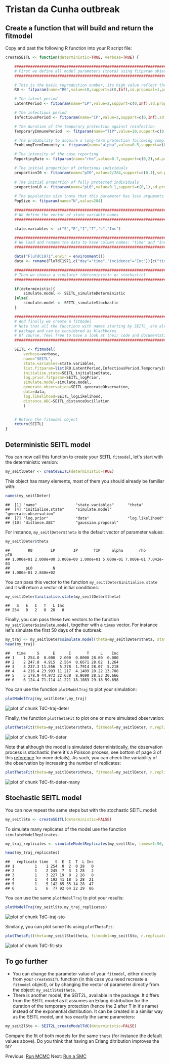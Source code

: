 


# Tristan da Cunha outbreak

## Create a function that will build and return the fitmodel

Copy and past the following R function into your R script file:


```r
createSEITL <- function(deterministic=TRUE, verbose=TRUE) {

	#########################################################################################
	# First we define all model parameters (theta) using fitparam objects.
	#########################################################################################

	# This is the basic reproduction number, its high value reflect the high contact rate among islanders.
	R0 <- fitparam(name="R0",value=10,support=c(0,Inf),sd.proposal=1,prior=list(distribution="dunif",parameters=c(min=1,max=100))) 

	# The latent period
	LatentPeriod <- fitparam(name="LP",value=2,support=c(0,Inf),sd.proposal=0.5,prior=list(distribution="dunif",parameters=c(min=0,max=7))) 

	# The infectious period
	InfectiousPeriod <- fitparam(name="IP",value=3,support=c(0,Inf),sd.proposal=0.5,prior=list(distribution="dunif",parameters=c(min=0,max=30))) 

	# The duration of the temporary protection against reinfection
	TemporaryImmunePeriod  <- fitparam(name="TIP",value=10,support=c(0,Inf),sd.proposal=2,prior=list(distribution="dunif",parameters=c(min=0,max=50))) 

	# The probability to acquire a long-term protection following completion of the temporary immunity
	ProbLongTermImmunity <- fitparam(name="alpha",value=0.5,support=c(0,1),sd.proposal=0.1,prior=list(distribution="dunif",parameters=c(min=0,max=1))) 

	# The intensity of the case reporting
	ReportingRate <- fitparam(name="rho",value=0.7,support=c(0,2),sd.proposal=0.1,prior=list(distribution="dunif",parameters=c(min=0,max=2))) 

	# The initial proportion of infectious individuals
	proportionI0 <- fitparam(name="pI0",value=2/284,support=c(0,1),sd.proposal=1/284,prior=list(distribution="dunif",parameters=c(min=1/284,max=5/284))) 
	
	# The initial proportion of fully protected individuals
	proportionL0 <- fitparam(name="pL0",value=0.1,support=c(0,1),sd.proposal=0.01,prior=list(distribution="dunif",parameters=c(min=0.0,max=0.5))) 
	
	# The population size (note that this parameter has less arguments since it is fixed)	
	PopSize <- fitparam(name="N",value=284) 

	#########################################################################################
	# We define the vector of state variable names
	#########################################################################################

	state.variables <- c("S","E","I","T","L","Inc")

	#########################################################################################
	# We load and rename the data to have column names: "time" and "Inc"
	#########################################################################################

	data("FluTdC1971",envir = environment())
	data <- rename(FluTdC1971,c("day"="time","incidence"="Inc"))[c("time","Inc")]

	#########################################################################################
	# Then we choose a simulator (deterministic or stochastic)
	#########################################################################################

	if(deterministic){
		simulate.model <- SEITL_simulateDeterministic
	}else{
		simulate.model <- SEITL_simulateStochastic
	}

	#########################################################################################
	# And finally we create a fitmodel 
	# Note that all the functions with names starting by SEITL_ are already coded in the 
	# package and can be considered as blackboxes. 
	# Of course, feel free to have a look at their code and documentation.
	#########################################################################################

	SEITL <- fitmodel(
		verbose=verbose,
		name="SEITL",
		state.variables=state.variables,
		list.fitparam=list(R0,LatentPeriod,InfectiousPeriod,TemporaryImmunePeriod,ProbLongTermImmunity,ReportingRate,proportionI0,proportionL0,PopSize), 
		initialise.state=SEITL_initialiseState,
		log.prior.fitparam=SEITL_logPrior,
		simulate.model=simulate.model, 
		generate.observation=SEITL_generateObservation, 
		data=data, 
		log.likelihood=SEITL_logLikelihood,
		distance.ABC=SEITL_distanceOscillation
		) 


	# Return the fitmodel object
	return(SEITL)
}
```

## Deterministic SEITL model

You can now call this function to create your SEITL `fitmodel`, let's start with the deterministic version:


```r
my_seitlDeter <- createSEITL(deterministic=TRUE)
```



This object has many elements, most of them you should already be familiar with:


```r
names(my_seitlDeter)
```

```
##  [1] "name"                 "state.variables"      "theta"               
##  [4] "initialise.state"     "simulate.model"       "generate.observation"
##  [7] "log.prior"            "data"                 "log.likelihood"      
## [10] "distance.ABC"         "gaussian.proposal"
```

For instance, `my_seitlDeter$theta` is the default vector of parameter values:

```r
my_seitlDeter$theta
```

```
##        R0        LP        IP       TIP     alpha       rho       pI0 
## 1.000e+01 2.000e+00 3.000e+00 1.000e+01 5.000e-01 7.000e-01 7.042e-03 
##       pL0         N 
## 1.000e-01 2.840e+02
```

You can pass this vector to the function `my_seitlDeter$initialise.state` and it will return a vector of initial conditions:

```r
my_seitlDeter$initialise.state(my_seitlDeter$theta)
```

```
##   S   E   I   T   L Inc 
## 254   0   2   0  28   0
```

Finally, you can pass these two vectors to the function `my_seitlDeter$simulate.model`, together with a `times` vector. For instance let's simulate the first 50 days of the outbreak:


```r
my_traj <- my_seitlDeter$simulate.model(theta=my_seitlDeter$theta, state.init=my_seitlDeter$initialise.state(my_seitlDeter$theta), times=1:50)
head(my_traj)
```

```
##   time     S      E      I       T     L    Inc
## 1    1 254.0  0.000  2.000  0.0000 28.00  0.000
## 2    2 247.8  4.915  2.564  0.6671 28.02  1.264
## 3    3 237.3 11.556  5.278  1.7914 28.07  5.218
## 4    4 216.4 23.993 11.217  4.1409 28.22 13.788
## 5    5 178.9 44.973 22.638  8.9690 28.53 30.666
## 6    6 124.4 71.114 41.221 18.1083 29.18 59.698
```

You can use the function `plotModelTraj` to plot your simulation:


```r
plotModelTraj(my_seitlDeter,my_traj)
```

![plot of chunk TdC-traj-deter](knitr/figure/TdC-traj-deter.png) 

Finally, the function `plotThetaFit` to plot one or more simulated observation:


```r
plotThetaFit(theta=my_seitlDeter$theta, fitmodel=my_seitlDeter, n.replicate=1)
```

![plot of chunk TdC-fit-deter](knitr/figure/TdC-fit-deter.png) 

Note that although the model is simulated deterministically, the observation process is stochastic (here it's a Poisson process, see bottom of page 3 of this [reference](http://data.princeton.edu/wws509/notes/c4.pdf) for more details). As such, you can check the variability of the observation by increasing the number of replicates:


```r
plotThetaFit(theta=my_seitlDeter$theta, fitmodel=my_seitlDeter, n.replicate=100)
```

![plot of chunk TdC-fit-deter-many](knitr/figure/TdC-fit-deter-many.png) 

## Stochastic SEITL model

You can now repeat the same steps but with the stochastic SEITL model:


```r
my_seitlSto <- createSEITL(deterministic=FALSE)
```



To simulate many replicates of the model use the function `simulateModelReplicates`:


```r
my_traj_replicates <- simulateModelReplicates(my_seitlSto, times=1:50, n=50)
```

```r
head(my_traj_replicates)
```

```
##   replicate time   S  E  I  T  L Inc
## 1         1    1 254  0  2  0 28   0
## 2         1    2 245  7  3  1 28   2
## 3         1    3 227 19  8  2 28   8
## 4         1    4 192 41 18  5 28  21
## 5         1    5 142 65 35 14 28  47
## 6         1    6  77 92 64 22 29  86
```

You can use the same `plotModelTraj` to plot your results:


```r
plotModelTraj(my_seitlSto,my_traj_replicates)
```

![plot of chunk TdC-traj-sto](knitr/figure/TdC-traj-sto.png) 

Similarly, you can plot some fits using `plotThetaFit`:


```r
plotThetaFit(theta=my_seitlSto$theta, fitmodel=my_seitlSto, n.replicate=50)
```

![plot of chunk TdC-fit-sto](knitr/figure/TdC-fit-sto.png) 

## To go further

* You can change the parameter value of your `fitmodel`, either directly from your `createSEITL` function (in this case you need recreate a `fitmodel` object), or by changing the vector of parameter directly from the object: `my_seitlSto$theta`.
* There is another model, the SEIT2L, available in the package. It differs from the SEITL model as it assumes an Erlang distribution for the duration of the temporary protection (hence the 2 after T in it's name) instead of the exponential distribution. It can be created in a similar way as the SEITL model, and has exactly the same parameters:


```r
my_seit2lSto <- SEIT2L_createModelTdC(deterministic=FALSE)
```

Compare the fit of both models for the same `theta` (for instance the default values above). Do you think that having an Erlang ditribution improves the fit?

Previous: [Run MCMC](mcmc.md) Next: [Run a SMC](smc.md)


